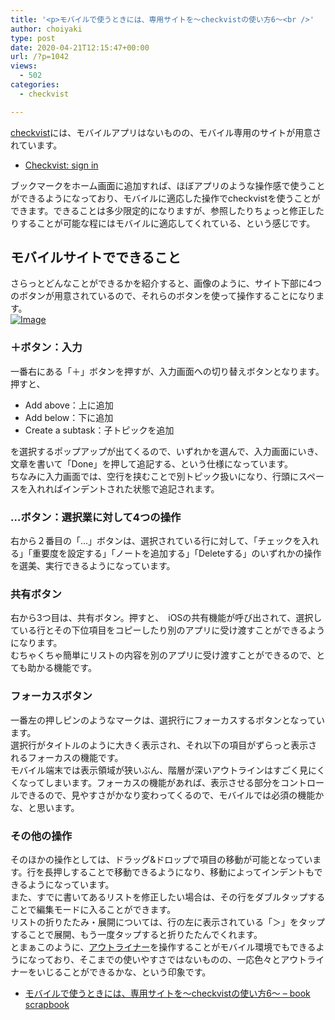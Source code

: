 ```yaml
---
title: '<p>モバイルで使うときには、専用サイトを〜checkvistの使い方6〜<br />'
author: choiyaki
type: post
date: 2020-04-21T12:15:47+00:00
url: /?p=1042
views:
  - 502
categories:
  - checkvist

---
```

[checkvist][1]には、モバイルアプリはないものの、モバイル専用のサイトが用意されています。

  * [Checkvist: sign in][2]

ブックマークをホーム画面に追加すれば、ほぼアプリのような操作感で使うことができるようになっており、モバイルに適応した操作でcheckvistを使うことができます。できることは多少限定的になりますが、参照したりちょっと修正したりすることが可能な程にはモバイルに適応してくれている、という感じです。

## モバイルサイトでできること

さらっとどんなことができるかを紹介すると、画像のように、サイト下部に4つのボタンが用意されているので、それらのボタンを使って操作することになります。  
[![Image][3]][4]

### ＋ボタン：入力

一番右にある「＋」ボタンを押すが、入力画面への切り替えボタンとなります。押すと、

  * Add above：上に追加
  * Add below：下に追加
  * Create a subtask：子トピックを追加

を選択するポップアップが出てくるので、いずれかを選んで、入力画面にいき、文章を書いて「Done」を押して追記する、という仕様になっています。  
ちなみに入力画面では、空行を挟むことで別トピック扱いになり、行頭にスペースを入れればインデントされた状態で追記されます。

### …ボタン：選択業に対して4つの操作

右から２番目の「…」ボタンは、選択されている行に対して、「チェックを入れる」「重要度を設定する」「ノートを追加する」「Deleteする」のいずれかの操作を選美、実行できるようになっています。

### 共有ボタン

右から3つ目は、共有ボタン。押すと、　iOSの共有機能が呼び出されて、選択している行とその下位項目をコピーしたり別のアプリに受け渡すことができるようになります。  
むちゃくちゃ簡単にリストの内容を別のアプリに受け渡すことができるので、とても助かる機能です。

### フォーカスボタン

一番左の押しピンのようなマークは、選択行にフォーカスするボタンとなっています。  
選択行がタイトルのように大きく表示され、それ以下の項目がずらっと表示されるフォーカスの機能です。  
モバイル端末では表示領域が狭いぶん、階層が深いアウトラインはすごく見にくくなってしまいます。フォーカスの機能があれば、表示させる部分をコントロールできるので、見やすさがかなり変わってくるので、モバイルでは必須の機能かな、と思います。

### その他の操作

そのほかの操作としては、ドラッグ&ドロップで項目の移動が可能となっています。行を長押しすることで移動できるようになり、移動によってインデントもできるようになっています。  
また、すでに書いてあるリストを修正したい場合は、その行をダブルタップすることで編集モードに入ることができます。  
リストの折りたたみ・展開については、行の左に表示されている「＞」をタップすることで展開、もう一度タップすると折りたたんでくれます。  
とまぁこのように、[アウトライナー][5]を操作することがモバイル環境でもできるようになっており、そこまでの使いやすさではないものの、一応色々とアウトライナーをいじることができるかな、という印象です。

  * [モバイルで使うときには、専用サイトを〜checkvistの使い方6〜 &#8211; book scrapbook][6]

 [1]: https://scrapbox.io/choiyaki-hondana/checkvist
 [2]: https://m.checkvist.com/app/signIn.html
 [3]: https://gyazo.com/9acc671994f42ff95376aa1ffc2578d6/thumb/1000
 [4]: https://gyazo.com/9acc671994f42ff95376aa1ffc2578d6
 [5]: https://scrapbox.io/choiyaki-hondana/%E3%82%A2%E3%82%A6%E3%83%88%E3%83%A9%E3%82%A4%E3%83%8A%E3%83%BC
 [6]: https://scrapbox.io/choiyaki-hondana/%E3%83%A2%E3%83%90%E3%82%A4%E3%83%AB%E3%81%A7%E4%BD%BF%E3%81%86%E3%81%A8%E3%81%8D%E3%81%AB%E3%81%AF%E3%80%81%E5%B0%82%E7%94%A8%E3%82%B5%E3%82%A4%E3%83%88%E3%82%92%E3%80%9Ccheckvist%E3%81%AE%E4%BD%BF%E3%81%84%E6%96%B96%E3%80%9C